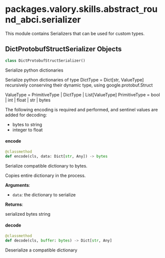<a id="packages.valory.skills.abstract_round_abci.serializer"></a>

# packages.valory.skills.abstract`_`round`_`abci.serializer

This module contains Serializers that can be used for custom types.

<a id="packages.valory.skills.abstract_round_abci.serializer.DictProtobufStructSerializer"></a>

## DictProtobufStructSerializer Objects

```python
class DictProtobufStructSerializer()
```

Serialize python dictionaries

Serialize python dictionaries of type DictType = Dict[str, ValueType]
recursively conserving their dynamic type, using google.protobuf.Struct

ValueType = PrimitiveType | DictType | List[ValueType]
PrimitiveType = bool | int | float | str | bytes

The following encoding is required and performed,
and sentinel values are added for decoding:
 - bytes to string
 - integer to float

<a id="packages.valory.skills.abstract_round_abci.serializer.DictProtobufStructSerializer.encode"></a>

#### encode

```python
@classmethod
def encode(cls, data: Dict[str, Any]) -> bytes
```

Serialize compatible dictionary to bytes.

Copies entire dictionary in the process.

**Arguments**:

- `data`: the dictionary to serialize

**Returns**:

serialized bytes string

<a id="packages.valory.skills.abstract_round_abci.serializer.DictProtobufStructSerializer.decode"></a>

#### decode

```python
@classmethod
def decode(cls, buffer: bytes) -> Dict[str, Any]
```

Deserialize a compatible dictionary

